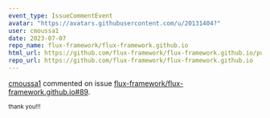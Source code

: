 ```yaml
---
event_type: IssueCommentEvent
avatar: "https://avatars.githubusercontent.com/u/20131404?"
user: cmoussa1
date: 2023-07-07
repo_name: flux-framework/flux-framework.github.io
html_url: https://github.com/flux-framework/flux-framework.github.io/pull/89
repo_url: https://github.com/flux-framework/flux-framework.github.io
---
```


<a href='https://github.com/cmoussa1' target='_blank'>cmoussa1</a> commented on issue <a href='https://github.com/flux-framework/flux-framework.github.io/pull/89' target='_blank'>flux-framework/flux-framework.github.io#89</a>.

<small>thank you!!! 